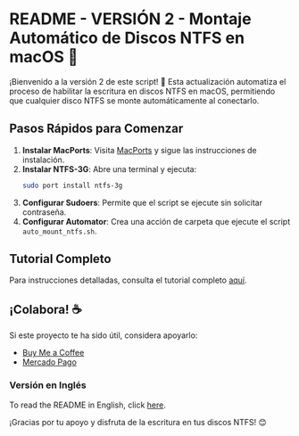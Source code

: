 # README - VERSIÓN 2 - Montaje Automático de Discos NTFS en macOS 🚀

¡Bienvenido a la versión 2 de este script! 🎉 Esta actualización automatiza el proceso de habilitar la escritura en discos NTFS en macOS, permitiendo que cualquier disco NTFS se monte automáticamente al conectarlo.

## Pasos Rápidos para Comenzar

1. **Instalar MacPorts**: Visita [MacPorts](https://www.macports.org/) y sigue las instrucciones de instalación.
2. **Instalar NTFS-3G**: Abre una terminal y ejecuta:
   ```bash
   sudo port install ntfs-3g
   ```
3. **Configurar Sudoers**: Permite que el script se ejecute sin solicitar contraseña.
4. **Configurar Automator**: Crea una acción de carpeta que ejecute el script `auto_mount_ntfs.sh`.

## Tutorial Completo

Para instrucciones detalladas, consulta el tutorial completo [aquí](./tutorial.es.md).

## ¡Colabora! ☕

Si este proyecto te ha sido útil, considera apoyarlo:
- [Buy Me a Coffee](http://buymeacoffee.com/chugeno)
- [Mercado Pago](http://link.mercadopago.com.ar/eugenioazurmendi)

### Versión en Inglés

To read the README in English, click [here](README.md).

¡Gracias por tu apoyo y disfruta de la escritura en tus discos NTFS! 😊